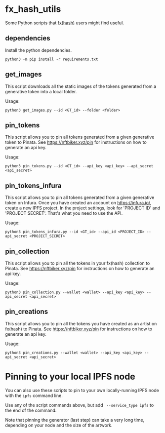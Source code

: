 # fx_hash_utils

Some Python scripts that [fx(hash)](https://fxhash.xyz/) users might find useful.

## dependencies

Install the python dependencies.

```
python3 -m pip install -r requirements.txt
```

## get_images

This script downloads all the static images of the tokens generated from a generative token into a local folder.

Usage:
```
python3 get_images.py --id <GT_id> --folder <folder>
```

## pin_tokens

This script allows you to pin all tokens generated from a given generative token to Pinata.
See https://nftbiker.xyz/pin for instructions on how to generate an api key.

Usage:
```
python3 pin_tokens.py --id <GT_id> --api_key <api_key> --api_secret <api_secret>
```

## pin_tokens_infura

This script allows you to pin all tokens generated from a given generative token on Infura. Once you have created an account on https://infura.io/, create a new IPFS project. In the project settings, look for 'PROJECT ID' and 'PROJECT SECRET'. That's what you need to use the API.

Usage:
```
python3 pin_tokens_infura.py --id <GT_id> --api_id <PROJECT_ID> --api_secret <PROJECT_SECRET>
```

## pin_collection

This script allows you to pin all the tokens in your fx(hash) collection to Pinata.
See https://nftbiker.xyz/pin for instructions on how to generate an api key.

Usage:
```
python3 pin_collection.py --wallet <wallet> --api_key <api_key> --api_secret <api_secret>
```

## pin_creations

This script allows you to pin all the tokens you have created as an artist on fx(hash) to Pinata.
See https://nftbiker.xyz/pin for instructions on how to generate an api key.

Usage:
```
python3 pin_creations.py --wallet <wallet> --api_key <api_key> --api_secret <api_secret>
```

# Pinning to your local IPFS node

You can also use these scripts to pin to your own locally-running IPFS node with the `ipfs` command line.

Use any of the script commands above, but add ` --service_type ipfs` to the end of the command.

Note that pinning the generator (last step) can take a very long time, depending on your node and the size of the artwork.